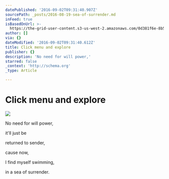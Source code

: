 ```yaml
---
datePublished: '2016-09-02T09:31:40.907Z'
sourcePath: _posts/2016-08-19-sea-of-surrender.md
inFeed: true
isBasedOnUrl: >-
  https://the-grid-user-content.s3-us-west-2.amazonaws.com/0d381f6e-8b5c-4896-a00e-06378c1e8658.jpg
author: []
via: {}
dateModified: '2016-09-02T09:31:40.612Z'
title: Click menu and explore
publisher: {}
description: 'No need for will power,'
starred: false
_context: 'http://schema.org'
_type: Article

---
```

# Click menu and explore
![](https://s3-us-west-2.amazonaws.com/the-grid-img/p/48f3f91f9a431e8baba151305ae35b20c2a2e0c6.jpg)

No need for will power,

it'll just be

returned to sender,

cause now,

I find myself swimming,

in a sea of surrender.